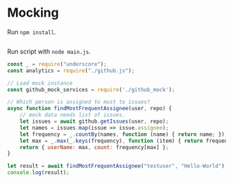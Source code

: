 
# Mocking

Run `npm install`. 

```| {type: 'terminal'}
```

Run script with `node main.js`.

```js | {type: 'file', path: '/Course/Pages/Mocking/main.js'}
const _ = require("underscore");
const analytics = require("./github.js");

// Load mock instance
const github_mock_services = require('./github_mock');

// Which person is assigned to most to issues?
async function findMostFrequentAssignee(user, repo) {
	// mock data needs list of issues.
	let issues = await github.getIssues(user, repo);
	let names = issues.map(issue => issue.assignee);
	let frequency = _.countBy(names, function (name) { return name; });
	let max = _.max(_.keys(frequency), function (item) { return frequency[item] });
	return { userName: max, count: frequency[max] };
}

let result = await findMostFrequentAssignee("testuser", "Hello-World");
console.log(result);
```